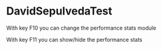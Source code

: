 # DavidSepulvedaTest

With key F10 you can change the performance stats module

With key F11 you can show/hide the performance stats
